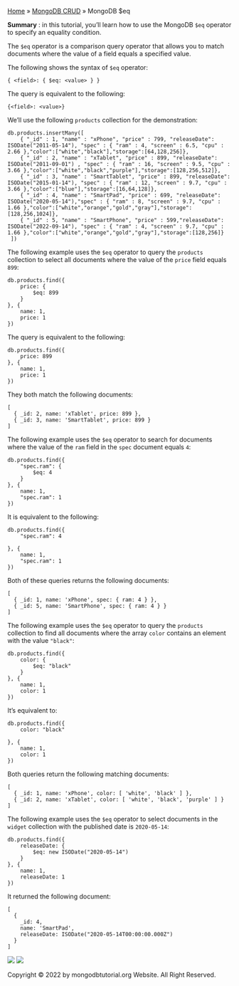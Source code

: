 

[Home](https://www.mongodbtutorial.org/) » [MongoDB
CRUD](https://www.mongodbtutorial.org/mongodb-crud/) » MongoDB $eq



 **Summary** : in this tutorial, you’ll learn how to use the MongoDB `$eq`
operator to specify an equality condition.



The `$eq` operator is a comparison query operator that allows you to match
documents where the value of a field equals a specified value.



The following shows the syntax of `$eq` operator:


    
    
    { <field>: { $eq: <value> } }



The query is equivalent to the following:


    
    
    {<field>: <value>}



We’ll use the following `products` collection for the demonstration:


    
    
    db.products.insertMany([
        { "_id" : 1, "name" : "xPhone", "price" : 799, "releaseDate": ISODate("2011-05-14"), "spec" : { "ram" : 4, "screen" : 6.5, "cpu" : 2.66 },"color":["white","black"],"storage":[64,128,256]},
        { "_id" : 2, "name" : "xTablet", "price" : 899, "releaseDate": ISODate("2011-09-01") , "spec" : { "ram" : 16, "screen" : 9.5, "cpu" : 3.66 },"color":["white","black","purple"],"storage":[128,256,512]},
        { "_id" : 3, "name" : "SmartTablet", "price" : 899, "releaseDate": ISODate("2015-01-14"), "spec" : { "ram" : 12, "screen" : 9.7, "cpu" : 3.66 },"color":["blue"],"storage":[16,64,128]},
        { "_id" : 4, "name" : "SmartPad", "price" : 699, "releaseDate": ISODate("2020-05-14"),"spec" : { "ram" : 8, "screen" : 9.7, "cpu" : 1.66 },"color":["white","orange","gold","gray"],"storage":[128,256,1024]},
        { "_id" : 5, "name" : "SmartPhone", "price" : 599,"releaseDate": ISODate("2022-09-14"), "spec" : { "ram" : 4, "screen" : 9.7, "cpu" : 1.66 },"color":["white","orange","gold","gray"],"storage":[128,256]}
     ])



The following example uses the `$eq` operator to query the `products`
collection to select all documents where the value of the `price` field equals
`899`:


    
    
    db.products.find({
        price: {
            $eq: 899
        }
    }, {
        name: 1,
        price: 1
    })



The query is equivalent to the following:


    
    
    db.products.find({
        price: 899
    }, {
        name: 1,
        price: 1
    })



They both match the following documents:


    
    
    [
      { _id: 2, name: 'xTablet', price: 899 },
      { _id: 3, name: 'SmartTablet', price: 899 }
    ]



The following example uses the `$eq` operator to search for documents where
the value of the `ram` field in the `spec` document equals `4`:


    
    
    db.products.find({
        "spec.ram": {
            $eq: 4
        }
    }, {
        name: 1,
        "spec.ram": 1
    })



It is equivalent to the following:


    
    
    db.products.find({
        "spec.ram": 4
    
    }, {
        name: 1,
        "spec.ram": 1
    })



Both of these queries returns the following documents:


    
    
    [
      { _id: 1, name: 'xPhone', spec: { ram: 4 } },
      { _id: 5, name: 'SmartPhone', spec: { ram: 4 } }
    ]



The following example uses the `$eq` operator to query the `products`
collection to find all documents where the array `color` contains an element
with the value `"black"`:


    
    
    db.products.find({
        color: {
            $eq: "black"
        }
    }, {
        name: 1,
        color: 1
    })



It’s equivalent to:


    
    
    db.products.find({
        color: "black"
    
    }, {
        name: 1,
        color: 1
    })



Both queries return the following matching documents:


    
    
    [
      { _id: 1, name: 'xPhone', color: [ 'white', 'black' ] },
      { _id: 2, name: 'xTablet', color: [ 'white', 'black', 'purple' ] }
    ]



The following example uses the `$eq` operator to select documents in the
`widget` collection with the published date is `2020-05-14`:


    
    
    db.products.find({
        releaseDate: {
            $eq: new ISODate("2020-05-14")
        }
    }, {
        name: 1,
        releaseDate: 1
    })



It returned the following document:


    
    
    [
      {
        _id: 4,
        name: 'SmartPad',
        releaseDate: ISODate("2020-05-14T00:00:00.000Z")
      }
    ]

![](https://www.mongodbtutorial.org/wp-content/themes/evolution/img/left.svg)
![](https://www.mongodbtutorial.org/wp-content/themes/evolution/img/right.svg)


Copyright © 2022 by mongodbtutorial.org Website. All Right Reserved.

